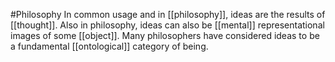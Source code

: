 #Philosophy 
In common usage and in [[philosophy]], ideas are the results of [[thought]]. Also in philosophy, ideas can also be [[mental]] representational images of some [[object]]. Many philosophers have considered ideas to be a fundamental [[ontological]] category of being.